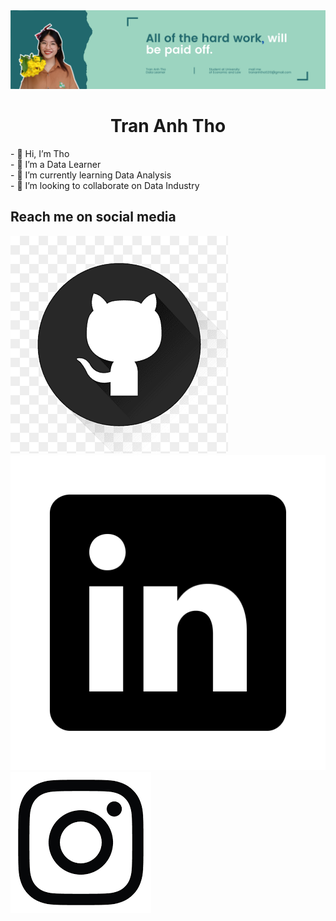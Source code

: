 <img src="AT.png">
<center><h1>Tran Anh Tho</h1></center>
- 👋 Hi, I’m Tho <br/>
- 👀 I’m a Data Learner <br/>
- 🌱 I’m currently learning Data Analysis <br/>
- 💞️ I’m looking to collaborate on Data Industry <br/>
<h2>Reach me on social media</h2>
<a href="https://github.com/thota18411" width="50" heigh="50" target="_blank"><img src="git.png"/></a>
<a href="https://www.linkedin.com/in/tho-tran-anh-6954001ba/" width="50" heigh="50" target="_blank"><img src="link.png"/></a>
<a href="https://www.instagram.com/___h5_/" width="50" heigh="50" target="_blank"><img src="in.png"/></a>
<!---
thota18411/thota18411 is a ✨ special ✨ repository because its `README.md` (this file) appears on your GitHub profile.
You can click the Preview link to take a look at your changes.
--->
